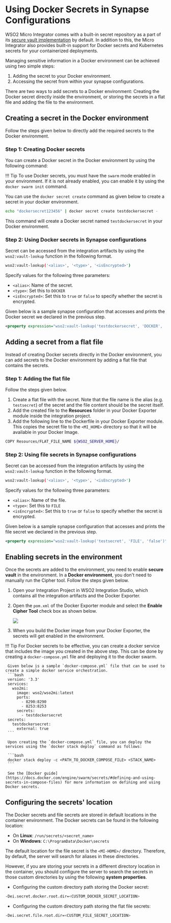 # Using Docker Secrets in Synapse Configurations

WSO2 Micro Integrator comes with a built-in secret repository as a part of its [secure vault implementation]({{base_path}}/install-and-setup/setup/security/logins-and-passwords/working-with-encrypted-passwords) by default. In addition to this, the Micro Integrator also provides built-in support for Docker secrets and Kubernetes secrets for your containerized deployments.

Managing sensitive information in a Docker environment can be achieved using two simple steps:

1.	Adding the secret to your Docker environment.
2.	Accessing the secret from within your synapse configurations.

There are two ways to add secrets to a Docker environment: Creating the Docker secret directly inside the environment, or storing the secrets in a flat file and adding the file to the environment.

## Creating a secret in the Docker environment

Follow the steps given below to directly add the required secrets to the Docker environment.

### Step 1: Creating Docker secrets

You can create a Docker secret in the Docker environment by using the following command:

!!! Tip
		To use Docker secrets, you must have the `swarm` mode enabled in your environment. If it is not already enabled, you can enable it by using the `docker swarm init` command.

You can use the `docker secret create` command as given below to create a secret in your docker environment.

```bash
echo "dockersecret123456" | docker secret create testdockersecret -
```
This command will create a Docker secret named `testdockersecret` in your Docker environment.

### Step 2: Using Docker secrets in Synapse configurations

Secret can be accessed from the integration artifacts by using the `wso2:vault-lookup` function in the following format.

```bash
wso2:vault-lookup('<alias>', '<type>', '<isEncrypted>')
```

Specify values for the following three parameters:

-	`<alias>`: Name of the secret.
- `<type>`: Set this to `DOCKER`
-	`<isEncrypted>`: Set this to `true` or `false` to specify whether the secret is encrypted.

Given below is a sample synapse configuration that accesses and prints the Docker secret we declared in the previous step.

```xml
<property expression="wso2:vault-lookup('testdockersecret', 'DOCKER', 'false')" name="secret"/>
```

## Adding a secret from a flat file

Instead of creating Docker secrets directly in the Docker environment, you can add secrets to the Docker environment by adding a flat file that contains the secrets.

### Step 1: Adding the flat file

Follow the steps given below.

1.	Create a flat file with the secret. Note that the file name is the alias (e.g. `testsecret`) of the secret and the file content should be the secret itself.
2.	Add the created file to the **Resources** folder in your Docker Exporter module inside the integration project.
3.	Add the following line to the Dockerfile in your Docker Exporter module. This copies the secret file to the `<MI_HOME>` directory so that it will be available in your Docker Image.

```bash
COPY Resources/FLAT_FILE_NAME ${WSO2_SERVER_HOME}/
```

### Step 2: Using file secrets in Synapse configurations

Secret can be accessed from the integration artifacts by using the `wso2:vault-lookup` function in the following format.


```bash
wso2:vault-lookup('<alias>', '<type>', '<isEncrypted>')
```


Specify values for the following three parameters:

-	`<alias>`: Name of the file.
- 	`<type>`: Set this to `FILE`
-	`<isEncrypted>`: Set this to `true` or `false` to specify whether the secret is encrypted.

Given below is a sample synapse configuration that accesses and prints the file secret we declared in the previous step.

```xml
<property expression="wso2:vault-lookup('testsecret', 'FILE', 'false')" name="secret"/>
```

## Enabling secrets in the environment

Once the secrets are added to the environment, you need to enable <b>secure vault</b> in the environment. In a <b>Docker environment</b>, you don't need to manually run the Cipher tool. Follow the steps given below.

1. Open your Integration Project in WSO2 Integration Studio, which contains all the integration artifacts and the Docker Exporter.
2. Open the `pom.xml` of the Docker Exporter module and select the <b>Enable Cipher Tool</b> check box as shown below.

    <img src="{{base_path}}/assets/img/integrate/enable-cipher-tool-in-docker.png">

3.  When you build the Docker image from your Docker Exporter, the secrets will get enabled in the environment.

!!! Tip
     For Docker secrets to be effective, you can create a docker service that includes the image you created in the above step. This can be done by creating a `docker-compose.yml` file and deploying it to the docker swarm. 
     
     Given below is a sample `docker-compose.yml` file that can be used to create a simple docker service orchestration.
     ```bash
     version: '3.3'
     services:
       wso2mi:
         image: wso2/wso2mi:latest
         ports:
           - 8290:8290
           - 8253:8253
         secrets:                   
           - testdockersecret
     secrets:                       
       testdockersecret:
         external: true
     ```
     
     Upon creating the `docker-compose.yml` file, you can deploy the services using the `docker stack deploy` command as follows:
 
     ```bash
     docker stack deploy -c <PATH_TO_DOCKER_COMPOSE_FILE> <STACK_NAME>
     ```

     See the [Docker guide](https://docs.docker.com/engine/swarm/secrets/#defining-and-using-secrets-in-compose-files) for more information on defining and using Docker secrets.

## Configuring the secrets' location

The Docker secrets and file secrets are stored in default locations in the container environment. The Docker secrets can be found in the following location:

-	On **Linux**: `/run/secrets/<secret_name>`
-	On **Windows**: `C:\ProgramData\Docker\secrets`

The default location for the file secret is the `<MI-HOME>/` directory. Therefore, by default, the server will search for aliases in these directories.

However, if you are storing your secrets in a different directory location in the container, you should configure the server to search the secrets in those custom directories by using the following **system properties**.

-	Configuring the custom directory path storing the Docker secret:

```bash
-Dei.secret.docker.root.dir=<CUSTOM_DOCKER_SECRET_LOCATION>
```

-	Configuring the custom directory path storing the flat file secrets:

```bash
-Dei.secret.file.root.dir=<CUSTOM_FILE_SECRET_LOCATION>
```
